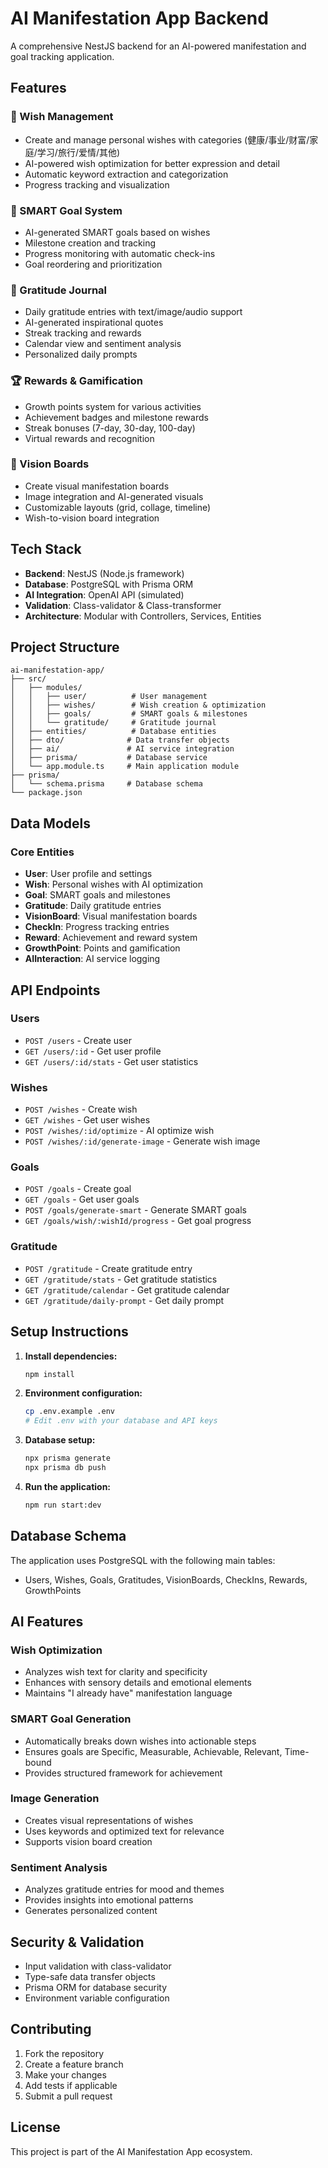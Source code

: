 # AI Manifestation App Backend

A comprehensive NestJS backend for an AI-powered manifestation and goal tracking application.

## Features

### 🎯 Wish Management
- Create and manage personal wishes with categories (健康/事业/财富/家庭/学习/旅行/爱情/其他)
- AI-powered wish optimization for better expression and detail
- Automatic keyword extraction and categorization
- Progress tracking and visualization

### 🎯 SMART Goal System
- AI-generated SMART goals based on wishes
- Milestone creation and tracking
- Progress monitoring with automatic check-ins
- Goal reordering and prioritization

### 🙏 Gratitude Journal
- Daily gratitude entries with text/image/audio support
- AI-generated inspirational quotes
- Streak tracking and rewards
- Calendar view and sentiment analysis
- Personalized daily prompts

### 🏆 Rewards & Gamification
- Growth points system for various activities
- Achievement badges and milestone rewards
- Streak bonuses (7-day, 30-day, 100-day)
- Virtual rewards and recognition

### 🎨 Vision Boards
- Create visual manifestation boards
- Image integration and AI-generated visuals
- Customizable layouts (grid, collage, timeline)
- Wish-to-vision board integration

## Tech Stack

- **Backend**: NestJS (Node.js framework)
- **Database**: PostgreSQL with Prisma ORM
- **AI Integration**: OpenAI API (simulated)
- **Validation**: Class-validator & Class-transformer
- **Architecture**: Modular with Controllers, Services, Entities

## Project Structure

```
ai-manifestation-app/
├── src/
│   ├── modules/
│   │   ├── user/          # User management
│   │   ├── wishes/        # Wish creation & optimization
│   │   ├── goals/         # SMART goals & milestones
│   │   └── gratitude/     # Gratitude journal
│   ├── entities/          # Database entities
│   ├── dto/              # Data transfer objects
│   ├── ai/               # AI service integration
│   ├── prisma/           # Database service
│   └── app.module.ts     # Main application module
├── prisma/
│   └── schema.prisma     # Database schema
└── package.json
```

## Data Models

### Core Entities
- **User**: User profile and settings
- **Wish**: Personal wishes with AI optimization
- **Goal**: SMART goals and milestones
- **Gratitude**: Daily gratitude entries
- **VisionBoard**: Visual manifestation boards
- **CheckIn**: Progress tracking entries
- **Reward**: Achievement and reward system
- **GrowthPoint**: Points and gamification
- **AIInteraction**: AI service logging

## API Endpoints

### Users
- `POST /users` - Create user
- `GET /users/:id` - Get user profile
- `GET /users/:id/stats` - Get user statistics

### Wishes
- `POST /wishes` - Create wish
- `GET /wishes` - Get user wishes
- `POST /wishes/:id/optimize` - AI optimize wish
- `POST /wishes/:id/generate-image` - Generate wish image

### Goals
- `POST /goals` - Create goal
- `GET /goals` - Get user goals
- `POST /goals/generate-smart` - Generate SMART goals
- `GET /goals/wish/:wishId/progress` - Get goal progress

### Gratitude
- `POST /gratitude` - Create gratitude entry
- `GET /gratitude/stats` - Get gratitude statistics
- `GET /gratitude/calendar` - Get gratitude calendar
- `GET /gratitude/daily-prompt` - Get daily prompt

## Setup Instructions

1. **Install dependencies:**
   ```bash
   npm install
   ```

2. **Environment configuration:**
   ```bash
   cp .env.example .env
   # Edit .env with your database and API keys
   ```

3. **Database setup:**
   ```bash
   npx prisma generate
   npx prisma db push
   ```

4. **Run the application:**
   ```bash
   npm run start:dev
   ```

## Database Schema

The application uses PostgreSQL with the following main tables:
- Users, Wishes, Goals, Gratitudes, VisionBoards, CheckIns, Rewards, GrowthPoints

## AI Features

### Wish Optimization
- Analyzes wish text for clarity and specificity
- Enhances with sensory details and emotional elements
- Maintains "I already have" manifestation language

### SMART Goal Generation
- Automatically breaks down wishes into actionable steps
- Ensures goals are Specific, Measurable, Achievable, Relevant, Time-bound
- Provides structured framework for achievement

### Image Generation
- Creates visual representations of wishes
- Uses keywords and optimized text for relevance
- Supports vision board creation

### Sentiment Analysis
- Analyzes gratitude entries for mood and themes
- Provides insights into emotional patterns
- Generates personalized content

## Security & Validation

- Input validation with class-validator
- Type-safe data transfer objects
- Prisma ORM for database security
- Environment variable configuration

## Contributing

1. Fork the repository
2. Create a feature branch
3. Make your changes
4. Add tests if applicable
5. Submit a pull request

## License

This project is part of the AI Manifestation App ecosystem.